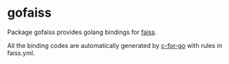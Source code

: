 # gofaiss

Package gofaiss provides golang bindings for [faiss](https://github.com/facebookresearch/faiss).

All the binding codes are automatically generated by [c-for-go](https://github.com/xlab/c-for-go) with rules in faiss.yml.
